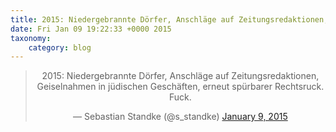 ```yaml
---
title: 2015: Niedergebrannte Dörfer, Anschläge auf Zeitungsredaktionen, Geiselnahmen in jüdischen Geschäften, erneut spürbarer Rechtsruck. Fuck.
date: Fri Jan 09 19:22:33 +0000 2015
taxonomy:
    category: blog
---
```

<blockquote class="twitter-tweet" align="center" width="350"><p lang="de" dir="ltr">2015: Niedergebrannte Dörfer, Anschläge auf Zeitungsredaktionen, Geiselnahmen in jüdischen Geschäften, erneut spürbarer Rechtsruck.&#10;&#10;Fuck.</p>&mdash; Sebastian Standke (@s_standke) <a href="https://twitter.com/s_standke/status/553605887190106112">January 9, 2015</a></blockquote>
